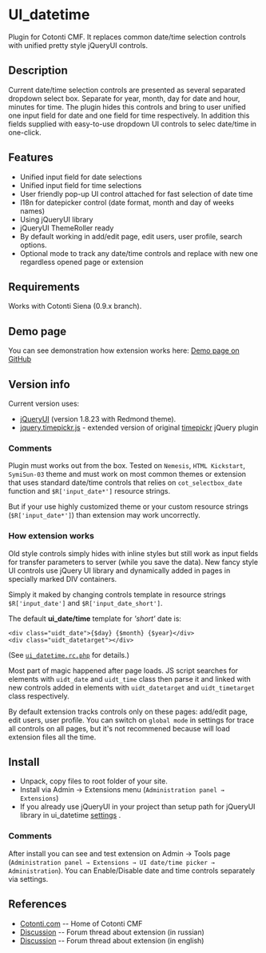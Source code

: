 UI_datetime 
===========

Plugin for Cotonti CMF. It replaces common date/time selection controls with
unified pretty style jQueryUI controls.

Description
-----------

Current date/time selection controls are presented as several separated dropdown select box.
Separate for year, month, day for date and hour, minutes for time.
The plugin hides this controls and bring to user unified one input field for date
and one field for time respectively. In addition this fields supplied with
easy-to-use dropdown UI controls to selec date/time in one-click.

Features
--------

* Unified input field for date selections
* Unified input field for time selections
* User friendly pop-up UI control attached for fast selection of date time
* I18n for datepicker control (date format, month and day of weeks names)
* Using jQueryUI library
* jQueryUI ThemeRoller ready
* By default working in add/edit page, edit users, user profile, search options.
* Optional mode to track any date/time controls and replace with new one regardless opened page 
or extension

Requirements
------------

Works with Cotonti Siena (0.9.x branch).

Demo page
---------

You can see demonstration how extension works here: [Demo page on GitHub](http://macik.github.com/cot_ui_datetime/demo.html)

Version info
------------

Current version uses:
* [jQueryUI](http://www.jqueryui.com) (version 1.8.23 with Redmond theme).
* [jquery.timepickr.js](http://bililite.nfshost.com/blog/2009/07/09/updating-timepickr/) - extended version of original [timepickr](http://haineault.com) jQuery plugin


### Comments

Plugin must works out from the box. Tested on `Nemesis`, `HTML Kickstart`, `SymiSun-03` 
theme and must work on most common themes or extension that uses standard date/time controls 
that relies on `cot_selectbox_date` function and `$R['input_date*']` resource strings.

But if your use highly customized theme or your custom resource strings (`$R['input_date*']`) than
extension may work uncorrectly.


### How extension works

Old style controls simply hides with inline styles but still work as input fields for transfer 
parameters to server (while you save the data).
New fancy style UI controls use jQuery UI library and dynamically added in pages in specially 
marked DIV containers. 

Simply it maked by changing controls template in resource strings `$R['input_date']` 
and `$R['input_date_short']`.

The default __ui_date/time__ template for _'short'_ date is:

    <div class="uidt_date">{$day} {$month} {$year}</div>
    <div class="uidt_datetarget"></div> 

(See [`ui_datetime.rc.php`](https://github.com/macik/cot_ui_datetime/blob/master/plugins/ui_datetime/ui_datetime.rc.php) for details.)

Most part of magic happened after page loads. JS script searches for elements 
with `uidt_date` and `uidt_time` class then 
parse it and linked with new controls added in elements with `uidt_datetarget` 
and `uidt_timetarget` class respectively. 
                
By default extension tracks controls only on these pages: add/edit page, edit users, user profile.
You can switch on `global mode` in settings for trace all controls on all pages, but it's not
recommened because will load extension files all the time.


Install
-------

* Unpack, copy files to root folder of your site.
* Install via Admin → Extensions menu (`Administration panel → Extensions`)
* If you already use jQueryUI in your project than setup path for jQueryUI library 
in ui_datetime [settings](www.example.com/admin/config?n=edit&o=plug&p=ui_datetime) .

### Comments

After install you can see and test extension on Admin → Tools page
(`Administration panel → Extensions → UI date/time picker → Administration`).
You can Enable/Disable date and time controls separately via settings.


References
----------

* [Cotonti.com](http://Cotonti.com/) -- Home of Cotonti CMF
* [Discussion](http://www.cotonti.com/forums/?m=posts&q=7105) -- Forum thread about extension (in russian)
* [Discussion](http://www.cotonti.com/forums?m=posts&q=7118) -- Forum thread about extension (in english)


